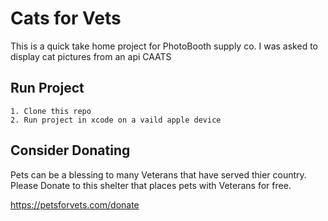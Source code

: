 # Cats for Vets

This is a quick take home project for PhotoBooth supply co. I was asked to display cat pictures from an api CAATS




## Run Project

    1. Clone this repo
    2. Run project in xcode on a vaild apple device 




## Consider Donating 

Pets can be a blessing to many Veterans that have served thier country. Please Donate to this shelter that places pets with Veterans for free. 

https://petsforvets.com/donate
